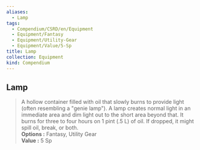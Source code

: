 ```yaml
---
aliases:
  - Lamp
tags:
  - Compendium/CSRD/en/Equipment
  - Equipment/Fantasy
  - Equipment/Utility-Gear
  - Equipment/Value/5-Sp
title: Lamp
collection: Equipment
kind: Compendium
---
```

## Lamp  
  
>A hollow container filled with oil that slowly burns to provide light (often resembling a "genie lamp"). A lamp creates normal light in an immediate area and dim light out to the short area beyond that. It burns for three to four hours on 1 pint (.5 L) of oil. If dropped, it might spill oil, break, or both.  
> **Options :** Fantasy, Utility Gear  
> **Value :** 5 Sp